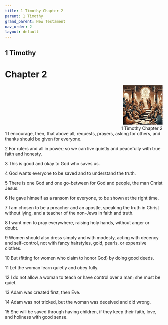 ```yaml
---
title: 1 Timothy Chapter 2
parent: 1 Timothy
grand_parent: New Testament
nav_order: 2
layout: default
---
```


## 1 Timothy

# Chapter 2

<div style="clear: both; text-align: right;">
    <img src="/assets/Image/1 Timothy/500/2.jpg" alt="1 Timothy Chapter 2" class="chapter-image" style="max-width: 25%; height: auto;"/>
    <figcaption style="font-size: 14px;">1 Timothy Chapter 2</figcaption>
</div>
1 I encourage, then, that above all, requests, prayers, asking for others, and thanks should be given for everyone.

2 For rulers and all in power; so we can live quietly and peacefully with true faith and honesty.

3 This is good and okay to God who saves us.

4 God wants everyone to be saved and to understand the truth.

5 There is one God and one go-between for God and people, the man Christ Jesus.

6 He gave himself as a ransom for everyone, to be shown at the right time.

7 I am chosen to be a preacher and an apostle, speaking the truth in Christ without lying, and a teacher of the non-Jews in faith and truth.

8 I want men to pray everywhere, raising holy hands, without anger or doubt.

9 Women should also dress simply and with modesty, acting with decency and self-control, not with fancy hairstyles, gold, pearls, or expensive clothes.

10 But (fitting for women who claim to honor God) by doing good deeds.

11 Let the woman learn quietly and obey fully.

12 I do not allow a woman to teach or have control over a man; she must be quiet.

13 Adam was created first, then Eve.

14 Adam was not tricked, but the woman was deceived and did wrong.

15 She will be saved through having children, if they keep their faith, love, and holiness with good sense.


